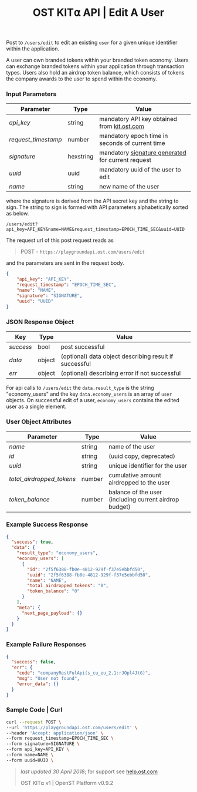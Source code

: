 ﻿---
id: api_users_edit
title: OST KIT⍺ API | Edit A User
sidebar_label: /users/edit
---

Post to `/users/edit` to edit an existing `user` for a given unique identifier within the application.

A user can own branded tokens within your branded token economy.  Users can exchange branded tokens within your application through transaction types.  Users also hold an airdrop token balance, which consists of tokens the company awards to the user to spend within the economy.

### Input Parameters

| Parameter           | Type      | Value  |
|---------------------|-----------|--------|
| _api_key_           | string    | mandatory API key obtained from [kit.ost.com](https://kit.ost.com) |
| _request_timestamp_ | number    | mandatory epoch time in seconds of current time |
| _signature_         | hexstring | mandatory [<u>signature generated</u>](2_98_API_AUTHENTICATION.md) for current request |
| _uuid_              | uuid      | mandatory uuid of the user to edit |
| _name_              | string    | new name of the user |

where the signature is derived from the API secret key and the string to sign. The string to sign is formed with API parameters alphabetically sorted as below.

`/users/edit?api_key=API_KEY&name=NAME&request_timestamp=EPOCH_TIME_SEC&uuid=UUID`

The request url of this post request reads as

> POST - `https://playgroundapi.ost.com/users/edit`

and the parameters are sent in the request body.

```json
{
	"api_key": "API_KEY",
	"request_timestamp": "EPOCH_TIME_SEC",
	"name": "NAME",
	"signature": "SIGNATURE",
	"uuid": "UUID"
}
```

### JSON Response Object

| Key        | Type   | Value      |
|------------|--------|------------|
| _success_  | bool   | post successful |
| _data_     | object | (optional) data object describing result if successful   |
| _err_      | object | (optional) describing error if not successful |

For api calls to `/users/edit` the `data.result_type` is the string "economy_users"
and the key `data.economy_users` is an array of `user` objects.
On successful edit of a user, `economy_users` contains the edited user as a single element.

### User Object Attributes

| Parameter | Type   | Value  |
|-----------|--------|--------|
| _name_    | string | name of the user  |
| _id_      | string | (uuid copy, deprecated) |
| _uuid_    | string | unique identifier for the user  |
| _total_airdropped_tokens_ | number | cumulative amount airdropped to the user |
| _token_balance_           | number | balance of the user (including current airdrop budget)  |

### Example Success Response

```json
{
  "success": true,
  "data": {
    "result_type": "economy_users",
    "economy_users": [
      {
        "id": "2f5f6388-fb0e-4812-929f-f37e5ebbfd50",
        "uuid": "2f5f6388-fb0e-4812-929f-f37e5ebbfd50",
        "name": "NAME",
        "total_airdropped_tokens": "0",
        "token_balance": "0"
      }
    ],
    "meta": {
      "next_page_payload": {}
    }
  }
}
```

### Example Failure Responses

```json
{
  "success": false,
  "err": {
    "code": "companyRestFulApi(s_cu_eu_2.1:rJOpl4JtG)",
    "msg": "User not found",
    "error_data": {}
  }
}
```

### Sample Code | Curl
```bash
curl --request POST \
--url 'https://playgroundapi.ost.com/users/edit' \
--header 'Accept: application/json' \
--form request_timestamp=EPOCH_TIME_SEC \
--form signature=SIGNATURE \
--form api_key=API_KEY \
--form name=NAME \
--form uuid=UUID \
```

>_last updated 30 April 2018_; for support see [help.ost.com](help.ost.com)
>
> OST KIT⍺ v1 | OpenST Platform v0.9.2
